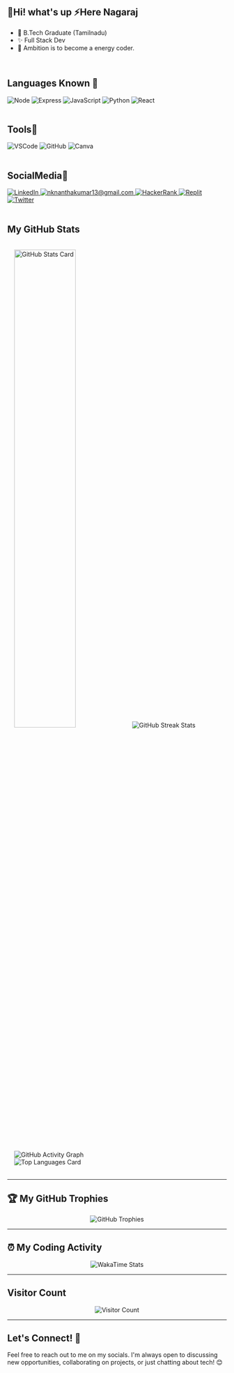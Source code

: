 ## 👋Hi! what's up ⚡️Here Nagaraj <br>

- 🌱 B.Tech Graduate (Tamilnadu)
- ✨ Full Stack Dev
- 💞️ Ambition is to become a energy coder.

<br>

## Languages Known 💎

<div>
    <img src="https://img.shields.io/static/v1?label=&message=Node&color=ffd343&style=for-the-badge&logo=node.js&logoColor=black" alt="Node"/>
    <img src="https://img.shields.io/static/v1?label=&message=Express&color=ffd343&style=for-the-badge&logo=express&logoColor=black" alt="Express"/>
    <img src="https://img.shields.io/static/v1?label=&message=JavaScript&color=ffd343&style=for-the-badge&logo=javascript&logoColor=black" alt="JavaScript"/>
    <img src="https://img.shields.io/static/v1?label=&message=python&color=ffd343&style=for-the-badge&logo=python&logoColor=black" alt="Python"/>
    <img src="https://img.shields.io/static/v1?label=&message=React&color=ffd343&style=for-the-badge&logo=react&logoColor=black" alt="React"/>

</div>

<br>

## Tools🧐

<div>
    <img src="https://img.shields.io/static/v1?label=&message=vscode&color=006bb3&style=for-the-badge&logo=visualstudiocode&logoColor=white" alt="VSCode"/>
    <img src="https://img.shields.io/static/v1?label=&message=github&color=grey&style=for-the-badge&logo=github&logoColor=white" alt="GitHub"/>
    <img src="https://img.shields.io/static/v1?label=&message=Canva&color=ea4335&style=for-the-badge&logo=canva&logoColor=white" alt="Canva"/>

</div>

<br>

## SocialMedia💬

<div>
    <a href="https://www.linkedin.com/in/nj-nagaraj/" title="LinkedIn Profile">
        <img src="https://img.shields.io/static/v1?label=&message=linkedin&color=0a66c2&style=for-the-badge&logo=linkedin&logoColor=white" alt="LinkedIn"/>
    </a>
    <a href="mailto:njraj24@gmail.com" title="Mail">
        <img src="https://img.shields.io/static/v1?label=&message=mail&color=ea4335&style=for-the-badge&logo=gmail&logoColor=white" alt="nknanthakumar13@gmail.com"/>
    </a>
    <a href="https://www.hackerrank.com/rajsmart24062002" title="HackerRank Profile">
        <img src="https://img.shields.io/static/v1?label=&message=hackerrank&color=21914a&style=for-the-badge&logo=hackerrank&logoColor=black" alt="HackerRank"/>
    </a>
     <a href="https://replit.com/@njNagaraj/" title="Replit Profile">
        <img src="https://img.shields.io/static/v1?label=&message=replit&color=667881&style=for-the-badge&logo=replit&logoColor=black" alt="Replit"/>
    </a>
     <a href="https://twitter.com/RajSmar58260529" title="Twitter Profile">
        <img src="https://img.shields.io/static/v1?label=&message=twitter&color=0d8bd9&style=for-the-badge&logo=twitter&logoColor=white" alt="Twitter"/>
    </a>
</div>
</div>

<br>


## My GitHub Stats

<br>
<div>
      <img width="53%" src="https://github-readme-stats.vercel.app/api?username=njNagaraj&show_icons=true&theme=tokyonight&count_private=true&hide=stars" alt="GitHub Stats Card"/>
      <img src="https://github-readme-streak-stats.vercel.app/?user=njNagaraj&theme=tokyonight&hide_border=true" alt="GitHub Streak Stats"/>
    <br>
      <img src="https://github-readme-activity-graph.vercel.app/graph?username=njNagaraj&theme=react-dark" alt="GitHub Activity Graph"/>
    <br>
      <img src="https://github-readme-stats.vercel.app/api/top-langs/?username=njNagaraj&layout=compact&theme=tokyonight&hide_border=true" alt="Top Languages Card"/>
</div>
<br>

---

## 🏆 My GitHub Trophies
<div align="center">
  <img src="https://github-profile-trophy.vercel.app/?username=njNagaraj&theme=nord" alt="GitHub Trophies" />
</div>

---

## ⏰ My Coding Activity
<div align="center">
  <img src="https://github-readme-stats.vercel.app/api/wakatime?username=njNagaraj&theme=tokyonight" alt="WakaTime Stats" />
</div>

---

## Visitor Count
<div align="center">
  <img src="https://visitor-badge.laobi.icu/badge?page_id=njNagaraj.njNagaraj" alt="Visitor Count" />
</div>

***

## Let's Connect! 💬

Feel free to reach out to me on my socials. I'm always open to discussing new opportunities, collaborating on projects, or just chatting about tech! 😊

